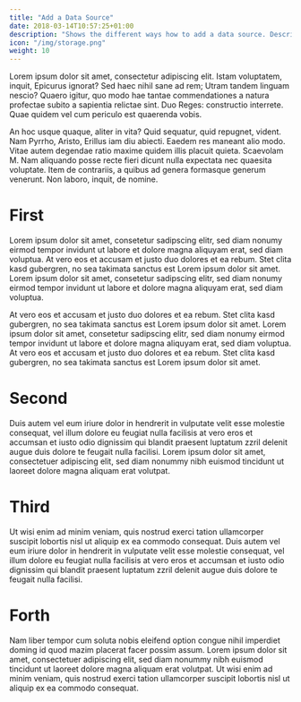 ```yaml
---
title: "Add a Data Source"
date: 2018-03-14T10:57:25+01:00
description: "Shows the different ways how to add a data source. Describes the advantages and disadvantages of each approach."
icon: "/img/storage.png"
weight: 10
---
```

Lorem ipsum dolor sit amet, consectetur adipiscing elit. Istam voluptatem, inquit, Epicurus ignorat? Sed haec nihil sane ad rem; Utram tandem linguam nescio? Quaero igitur, quo modo hae tantae commendationes a natura profectae subito a sapientia relictae sint. Duo Reges: constructio interrete. Quae quidem vel cum periculo est quaerenda vobis.

An hoc usque quaque, aliter in vita? Quid sequatur, quid repugnet, vident. Nam Pyrrho, Aristo, Erillus iam diu abiecti. Eaedem res maneant alio modo. Vitae autem degendae ratio maxime quidem illis placuit quieta. Scaevolam M. Nam aliquando posse recte fieri dicunt nulla expectata nec quaesita voluptate. Item de contrariis, a quibus ad genera formasque generum venerunt. Non laboro, inquit, de nomine.

# First

Lorem ipsum dolor sit amet, consetetur sadipscing elitr, sed diam nonumy eirmod tempor invidunt ut labore et dolore magna aliquyam erat, sed diam voluptua. At vero eos et accusam et justo duo dolores et ea rebum. Stet clita kasd gubergren, no sea takimata sanctus est Lorem ipsum dolor sit amet. Lorem ipsum dolor sit amet, consetetur sadipscing elitr, sed diam nonumy eirmod tempor invidunt ut labore et dolore magna aliquyam erat, sed diam voluptua. 

At vero eos et accusam et justo duo dolores et ea rebum. Stet clita kasd gubergren, no sea takimata sanctus est Lorem ipsum dolor sit amet. Lorem ipsum dolor sit amet, consetetur sadipscing elitr, sed diam nonumy eirmod tempor invidunt ut labore et dolore magna aliquyam erat, sed diam voluptua. At vero eos et accusam et justo duo dolores et ea rebum. Stet clita kasd gubergren, no sea takimata sanctus est Lorem ipsum dolor sit amet. 

# Second

Duis autem vel eum iriure dolor in hendrerit in vulputate velit esse molestie consequat, vel illum dolore eu feugiat nulla facilisis at vero eros et accumsan et iusto odio dignissim qui blandit praesent luptatum zzril delenit augue duis dolore te feugait nulla facilisi. Lorem ipsum dolor sit amet, consectetuer adipiscing elit, sed diam nonummy nibh euismod tincidunt ut laoreet dolore magna aliquam erat volutpat. 

# Third

Ut wisi enim ad minim veniam, quis nostrud exerci tation ullamcorper suscipit lobortis nisl ut aliquip ex ea commodo consequat. Duis autem vel eum iriure dolor in hendrerit in vulputate velit esse molestie consequat, vel illum dolore eu feugiat nulla facilisis at vero eros et accumsan et iusto odio dignissim qui blandit praesent luptatum zzril delenit augue duis dolore te feugait nulla facilisi. 

# Forth

Nam liber tempor cum soluta nobis eleifend option congue nihil imperdiet doming id quod mazim placerat facer possim assum. Lorem ipsum dolor sit amet, consectetuer adipiscing elit, sed diam nonummy nibh euismod tincidunt ut laoreet dolore magna aliquam erat volutpat. Ut wisi enim ad minim veniam, quis nostrud exerci tation ullamcorper suscipit lobortis nisl ut aliquip ex ea commodo consequat. 